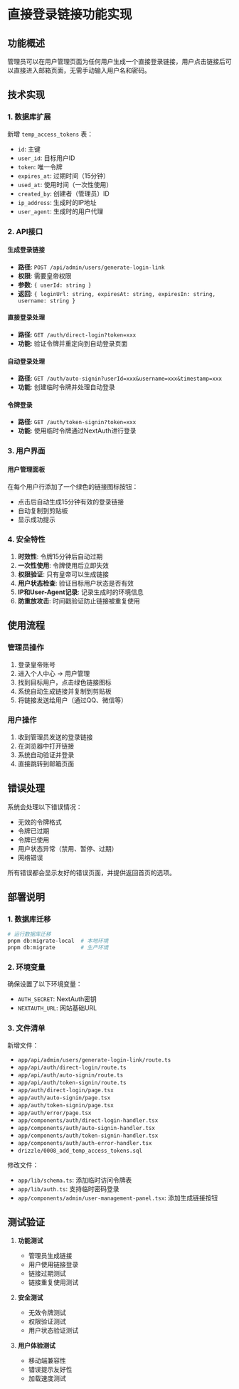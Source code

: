 # 直接登录链接功能实现

## 功能概述

管理员可以在用户管理页面为任何用户生成一个直接登录链接，用户点击链接后可以直接进入邮箱页面，无需手动输入用户名和密码。

## 技术实现

### 1. 数据库扩展

新增 `temp_access_tokens` 表：
- `id`: 主键
- `user_id`: 目标用户ID
- `token`: 唯一令牌
- `expires_at`: 过期时间（15分钟）
- `used_at`: 使用时间（一次性使用）
- `created_by`: 创建者（管理员）ID
- `ip_address`: 生成时的IP地址
- `user_agent`: 生成时的用户代理

### 2. API接口

#### 生成登录链接
- **路径**: `POST /api/admin/users/generate-login-link`
- **权限**: 需要皇帝权限
- **参数**: `{ userId: string }`
- **返回**: `{ loginUrl: string, expiresAt: string, expiresIn: string, username: string }`

#### 直接登录处理
- **路径**: `GET /auth/direct-login?token=xxx`
- **功能**: 验证令牌并重定向到自动登录页面

#### 自动登录处理
- **路径**: `GET /auth/auto-signin?userId=xxx&username=xxx&timestamp=xxx`
- **功能**: 创建临时令牌并处理自动登录

#### 令牌登录
- **路径**: `GET /auth/token-signin?token=xxx`
- **功能**: 使用临时令牌通过NextAuth进行登录

### 3. 用户界面

#### 用户管理面板
在每个用户行添加了一个绿色的链接图标按钮：
- 点击后自动生成15分钟有效的登录链接
- 自动复制到剪贴板
- 显示成功提示

### 4. 安全特性

1. **时效性**: 令牌15分钟后自动过期
2. **一次性使用**: 令牌使用后立即失效
3. **权限验证**: 只有皇帝可以生成链接
4. **用户状态检查**: 验证目标用户状态是否有效
5. **IP和User-Agent记录**: 记录生成时的环境信息
6. **防重放攻击**: 时间戳验证防止链接被重复使用

## 使用流程

### 管理员操作
1. 登录皇帝账号
2. 进入个人中心 → 用户管理
3. 找到目标用户，点击绿色链接图标
4. 系统自动生成链接并复制到剪贴板
5. 将链接发送给用户（通过QQ、微信等）

### 用户操作
1. 收到管理员发送的登录链接
2. 在浏览器中打开链接
3. 系统自动验证并登录
4. 直接跳转到邮箱页面

## 错误处理

系统会处理以下错误情况：
- 无效的令牌格式
- 令牌已过期
- 令牌已使用
- 用户状态异常（禁用、暂停、过期）
- 网络错误

所有错误都会显示友好的错误页面，并提供返回首页的选项。

## 部署说明

### 1. 数据库迁移
```bash
# 运行数据库迁移
pnpm db:migrate-local  # 本地环境
pnpm db:migrate        # 生产环境
```

### 2. 环境变量
确保设置了以下环境变量：
- `AUTH_SECRET`: NextAuth密钥
- `NEXTAUTH_URL`: 网站基础URL

### 3. 文件清单
新增文件：
- `app/api/admin/users/generate-login-link/route.ts`
- `app/api/auth/direct-login/route.ts`
- `app/api/auth/auto-signin/route.ts`
- `app/api/auth/token-signin/route.ts`
- `app/auth/direct-login/page.tsx`
- `app/auth/auto-signin/page.tsx`
- `app/auth/token-signin/page.tsx`
- `app/auth/error/page.tsx`
- `app/components/auth/direct-login-handler.tsx`
- `app/components/auth/auto-signin-handler.tsx`
- `app/components/auth/token-signin-handler.tsx`
- `app/components/auth/auth-error-handler.tsx`
- `drizzle/0008_add_temp_access_tokens.sql`

修改文件：
- `app/lib/schema.ts`: 添加临时访问令牌表
- `app/lib/auth.ts`: 支持临时密码登录
- `app/components/admin/user-management-panel.tsx`: 添加生成链接按钮

## 测试验证

1. **功能测试**
   - 管理员生成链接
   - 用户使用链接登录
   - 链接过期测试
   - 链接重复使用测试

2. **安全测试**
   - 无效令牌测试
   - 权限验证测试
   - 用户状态验证测试

3. **用户体验测试**
   - 移动端兼容性
   - 错误提示友好性
   - 加载速度测试
